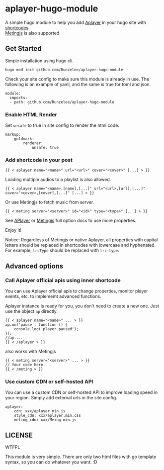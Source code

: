 # aplayer-hugo-module

A simple hugo module to help you add [Aplayer](https://aplayer.js.org/) in your hugo site with [shortcodes](https://gohugo.io/content-management/shortcodes/).  
[Metingjs](https://github.com/metowolf/MetingJS) is also supported.

## Get Started

Simple installation using hugo cli.

```
hugo mod init github.com/Runzelee/aplayer-hugo-module
```
Check your site config to make sure this module is already in use. The following is an example of yaml, and the same is true for toml and json.
```
module:
  imports:
  - path: github.com/Runzelee/aplayer-hugo-module
```
### Enable HTML Render

Set `unsafe` to true in site config to render the html code. 

```
markup:
    goldmark:
        renderer:
            unsafe: true
```
### Add shortcode in your post
```
{{ < aplayer name="<name>" url="<url>" cover="<cover>" [...] > }}
```
Loading multiple audios to a playlist is also allowed.
```
{{ < aplayer name="<name>,[name],[...]" url="<url>,[url],[...]" cover="<cover>,[cover],[...]" [...] > }}
```
Or use Metingjs to fetch music from server.
```
{{ < meting server="<server>" id="<id>" type="<type>" [...] > }}
```
See [APlayer](https://aplayer.js.org/#/home?id=options) or [Metingjs](https://github.com/metowolf/MetingJS#option) full option docs to use more properties.

Enjoy it!

Notice: Regardless of Metingjs or native Aplayer, all properties with capital letters should be replaced in shortcodes with lowercase and hyphenated. For example, `lrcType` should be replaced with `lrc-type`.

## Advanced options

### Call Aplayer official apis using inner shortcode

You can use Aplayer official apis to change properties, monitor player events, etc. to implememt advanced functions.  

Aplayer instance is ready for you, you don't need to create a new one. Just use the object `ap` directly.

```
{{ < aplayer name="<name>" ... > }}
ap.on('pause', function () {
    console.log('player paused');
});
//ap....
{{ < /aplayer > }}
```
also works with Metingjs
```
{{ < meting server="<server>" ... > }}
// Your code here.
{{ < /meting > }}
```

### Use custom CDN or self-hosted API

You can use a custom CDN or self-hosted API to improve loading speed in your region. Simply add external urls in the site config.
```
aplayer:
    cdn: xxx/aplayer.min.js    
    style_cdn: xxx/aplayer.min.css
    meting_cdn: xxx/Meing.min.js
```
## LICENSE

WTFPL

This module is very simple. There are only two html files with go template syntax, so you can do whatever you want. :D